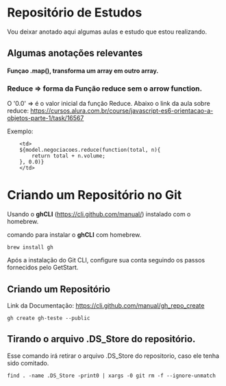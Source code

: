 # Repositório de Estudos

Vou deixar anotado aqui algumas aulas e estudo que estou realizando.

## Algumas anotações relevantes

#### Funçao .map(), transforma um array em outro array.
    

### Reduce => forma da Função reduce sem o arrow function.

O '0.0' => é o valor inicial da função Reduce. Abaixo o link da aula sobre reduce:
https://cursos.alura.com.br/course/javascript-es6-orientacao-a-objetos-parte-1/task/16567


Exemplo:

```
    <td>
    ${model.negociacoes.reduce(function(total, n){
        return total + n.volume;
    }, 0.0)}
    </td>
```

# Criando um Repositório no Git

Usando o **ghCLI** (https://cli.github.com/manual/) instalado com o homebrew.

comando para instalar o **ghCLI** com homebrew.

```
brew install gh
```

Após a instalação do Git CLI, configure sua conta seguindo os passos fornecidos pelo GetStart.

## Criando um Repositório

Link da Documentação:
https://cli.github.com/manual/gh_repo_create

```
gh create gh-teste --public
```

## Tirando o arquivo .DS_Store do repositório.

Esse comando irá retirar o arquivo .DS_Store do repositorio, caso ele tenha sido comitado.

```
find . -name .DS_Store -print0 | xargs -0 git rm -f --ignore-unmatch
```
